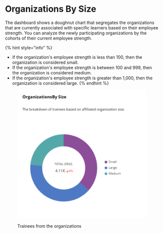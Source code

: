 # Organizations By Size

The dashboard shows a doughnut chart that segregates the organizations that are currently associated with specific learners based on their employee strength. You can analyze the newly participating organizations by the cohorts of their current employee strength.

{% hint style="info" %}
* If the organization's employee strength is less than 100, then the organization is considered small.
* If the organization's employee strength is between 100 and 999, then the organization is considered medium.
* If the organization's employee strength is greater than 1,000, then the organization is considered large.
{% endhint %}

<figure><img src="../../../../.gitbook/assets/org size.PNG" alt=""><figcaption><p>Trainees from the organizations</p></figcaption></figure>
